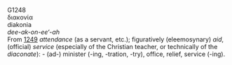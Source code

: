 G1248  
διακονία  
diakonia  
*dee-ak-on-ee‘-ah*  
From [1249](g1249) *attendance* (as a servant, etc.); figuratively
(eleemosynary) *aid*, (official) *service* (especially of the Christian
teacher, or technically of the *diaconate*): - (ad-) minister (-ing,
-tration, -try), office, relief, service (-ing).  
